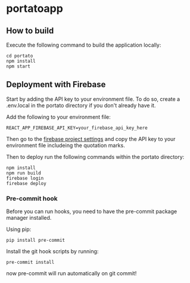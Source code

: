 # portatoapp

## How to build

Execute the following command to build the application locally:

```
cd portato
npm install
npm start
```

## Deployment with Firebase

Start by adding the API key to your environment file. To do so, create a .env.local in the portato directory if you don't already have it.

Add the following to your environment file:
```
REACT_APP_FIREBASE_API_KEY=your_firebase_api_key_here
```
Then go to the [firebase project settings](https://console.firebase.google.com/project/portatoapp/settings/general/web:MDIyZWQwZjktMjRlNy00ZjNmLWFhOTgtYWRjMWRkZWEyOGFk) and copy the API key to your environment file includeing the quotation marks.

Then to deploy run the following commands within the portato directory:

```
npm install
npm run build
firebase login
firebase deploy
```

### Pre-commit hook

Before you can run hooks, you need to have the pre-commit package manager installed.

Using pip:

```
pip install pre-commit
```

Install the git hook scripts by running:

```
pre-commit install
```
now pre-commit will run automatically on git commit!
